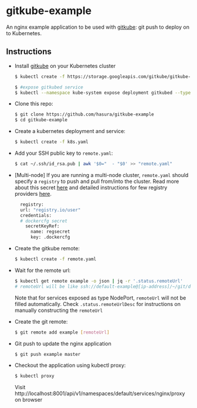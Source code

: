 # gitkube-example

An nginx example application to be used with [gitkube](https://github.com/hasura/gitkube): git push to deploy on to Kubernetes.

## Instructions

- Install [gitkube](https://github.com/hasura/gitkube) on your Kubernetes cluster
  ```sh
  $ kubectl create -f https://storage.googleapis.com/gitkube/gitkube-setup-stable.yaml

  $ #expose gitkubed service
  $ kubectl --namespace kube-system expose deployment gitkubed --type=LoadBalancer --name=gitkubed
  ```
- Clone this repo:
  ```bash
  $ git clone https://github.com/hasura/gitkube-example
  $ cd gitkube-example
  ```
- Create a kubernetes deployment and service:
  ```bash
  $ kubectl create -f k8s.yaml
  ```
- Add your SSH public key to `remote.yaml`:
  ```bash
  $ cat ~/.ssh/id_rsa.pub | awk '$0="  - "$0' >> "remote.yaml"
  ```
- [Multi-node] If you are running a multi-node cluster, `remote.yaml` should specify a `registry` to push and pull from/into the cluster. Read more about this secret [here](https://kubernetes.io/docs/tasks/configure-pod-container/pull-image-private-registry/) and detailed instructions for few registry providers [here](https://github.com/hasura/gitkube/blob/master/docs/registry.md).
  ```sh
    registry:
    url: "registry.io/user"
    credentials:
    # dockercfg secret
      secretKeyRef:
        name: regsecret
        key: .dockercfg
  ```

- Create the gitkube remote:
  ```bash
  $ kubectl create -f remote.yaml
  ```
- Wait for the remote url:
  ```bash
  $ kubectl get remote example -o json | jq -r '.status.remoteUrl'
  # remoteUrl will be like ssh://default-example@[ip-address]/~/git/default-example
  ```
  Note that for services exposed as type NodePort, `remoteUrl` will not be filled automatically. Check `.status.remoteUrlDesc` for instructions on manually constructing the `remoteUrl`
- Create the git remote:
  ```bash
  $ git remote add example [remoteUrl]
  ```
- Git push to update the nginx application
  ```bash
  $ git push example master
  ```
- Checkout the application using kubectl proxy:
  ```bash
  $ kubectl proxy
  ```
  Visit http://localhost:8001/api/v1/namespaces/default/services/nginx/proxy on browser

